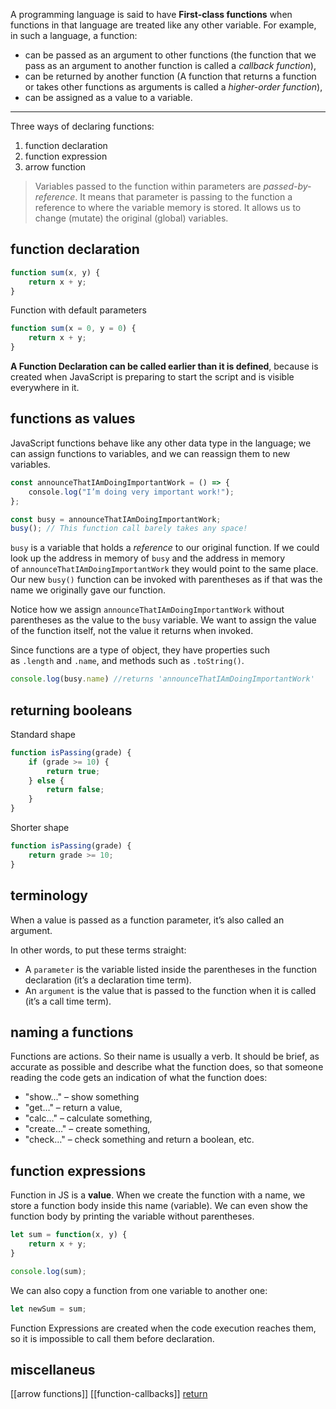 A programming language is said to have **First-class functions** when functions in that language are treated like any other variable. For example, in such a language, a function:
- can be passed as an argument to other functions (the function that we pass as an argument to another function is called a _callback function_),
- can be returned by another function (A function that returns a function or takes other functions as arguments is called a _higher-order function_),
- can be assigned as a value to a variable.

---

Three ways of declaring functions:
1. function declaration
2. function expression
3. arrow function

> Variables passed to the function within parameters are *passed-by-reference*. It means that parameter is passing to the function a reference to where the variable memory is stored. It allows us to change (mutate) the original (global) variables.

## function declaration

```javascript
function sum(x, y) {
    return x + y;
}
```

Function with default parameters
```javascript
function sum(x = 0, y = 0) {
    return x + y;
}
```

**A Function Declaration can be called earlier than it is defined**, because is created when JavaScript is preparing to start the script and is visible everywhere in it.

## functions as values

JavaScript functions behave like any other data type in the language; we can assign functions to variables, and we can reassign them to new variables.

```js
const announceThatIAmDoingImportantWork = () => {  
    console.log("I’m doing very important work!");  
};

const busy = announceThatIAmDoingImportantWork;
busy(); // This function call barely takes any space!
```

`busy` is a variable that holds a _reference_ to our original function. If we could look up the address in memory of `busy` and the address in memory of `announceThatIAmDoingImportantWork` they would point to the same place. Our new `busy()` function can be invoked with parentheses as if that was the name we originally gave our function.

Notice how we assign `announceThatIAmDoingImportantWork` without parentheses as the value to the `busy` variable. We want to assign the value of the function itself, not the value it returns when invoked.

Since functions are a type of object, they have properties such as `.length` and `.name`, and methods such as `.toString()`.

```js
console.log(busy.name) //returns 'announceThatIAmDoingImportantWork'
```

## returning booleans

Standard shape
```javascript
function isPassing(grade) {
    if (grade >= 10) {
        return true;
    } else {
        return false;
    }
}
```

Shorter shape
```javascript
function isPassing(grade) {
    return grade >= 10;
}
```

## terminology

When a value is passed as a function parameter, it’s also called an argument.

In other words, to put these terms straight:
- A `parameter` is the variable listed inside the parentheses in the function declaration (it’s a declaration time term).
- An `argument` is the value that is passed to the function when it is called (it’s a call time term).

## naming a functions

Functions are actions. So their name is usually a verb. It should be brief, as accurate as possible and describe what the function does, so that someone reading the code gets an indication of what the function does:
- "show..." – show something
- "get…" – return a value,
- "calc…" – calculate something,
- "create…" – create something,
- "check…" – check something and return a boolean, etc.

## function expressions

Function in JS is a **value**. When we create the function with a name, we store a function body inside this name (variable). We can even show the function body by printing the variable without parentheses.

```js
let sum = function(x, y) {
	return x + y;
}

console.log(sum);
```

We can also copy a function from one variable to another one:
```js
let newSum = sum;
```

Function Expressions are created when the code execution reaches them, so it is impossible to call them before declaration.

## miscellaneus
[[arrow functions]]
[[function-callbacks]]
[return](return)